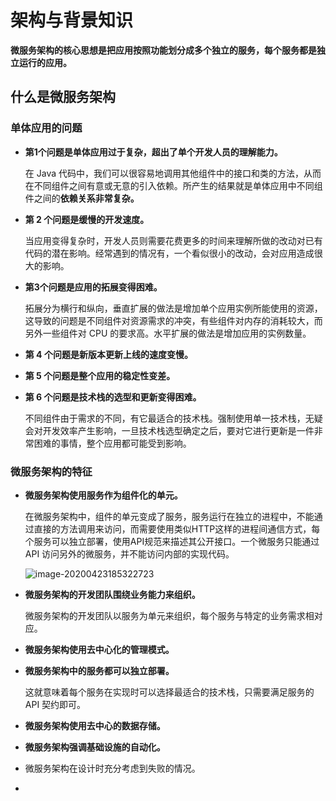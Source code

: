 # 架构与背景知识

**微服务架构的核心思想是把应用按照功能划分成多个独立的服务，每个服务都是独立运行的应用。**

## 什么是微服务架构

### 单体应用的问题

- **第1个问题是单体应用过于复杂，超出了单个开发人员的理解能力。**

  在 Java 代码中，我们可以很容易地调用其他组件中的接口和类的方法，从而在不同组件之间有意或无意的引入依赖。所产生的结果就是单体应用中不同组件之间的**依赖关系非常复杂。**

- **第 2 个问题是缓慢的开发速度。**

  当应用变得复杂时，开发人员则需要花费更多的时间来理解所做的改动对已有代码的潜在影响。经常遇到的情况有，一个看似很小的改动，会对应用造成很大的影响。

- **第3个问题是应用的拓展变得困难。**

  拓展分为横行和纵向，垂直扩展的做法是增加单个应用实例所能使用的资源，这导致的问题是不同组件对资源需求的冲突，有些组件对内存的消耗较大，而另外一些组件对 CPU 的要求高。水平扩展的做法是增加应用的实例数量。

- **第 4 个问题是新版本更新上线的速度变慢。**

- **第 5 个问题是整个应用的稳定性变差。**

- **第 6 个问题是技术栈的选型和更新变得困难。**

  不同组件由于需求的不同，有它最适合的技术栈。强制使用单一技术栈，无疑会对开发效率产生影响，一旦技术栈选型确定之后，要对它进行更新是一件非常困难的事情，整个应用都可能受到影响。

  

### 微服务架构的特征

- **微服务架构使用服务作为组件化的单元。**

  在微服务架构中，组件的单元变成了服务，服务运行在独立的进程中，不能通过直接的方法调用来访问，而需要使用类似HTTP这样的进程间通信方式，每个服务可以独立部署，使用API规范来描述其公开接口。一个微服务只能通过 API 访问另外的微服务，并不能访问内部的实现代码。

  ![image-20200423185322723](/Users/wangfulin/github/image/云原生微服务学习笔记/image-20200423185322723.png)

- **微服务架构的开发团队围绕业务能力来组织。**

  微服务架构的开发团队以服务为单元来组织，每个服务与特定的业务需求相对应。

- **微服务架构使用去中心化的管理模式。**

- **微服务架构中的服务都可以独立部署。**

  这就意味着每个服务在实现时可以选择最适合的技术栈，只需要满足服务的 API 契约即可。

- **微服务架构使用去中心的数据存储。**

- **微服务架构强调基础设施的自动化。**

- 微服务架构在设计时充分考虑到失败的情况。

  

- 